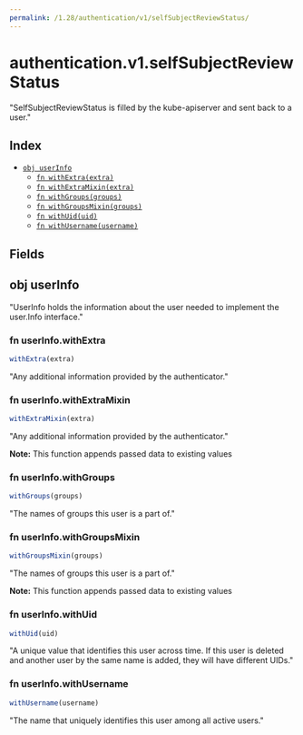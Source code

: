 ```yaml
---
permalink: /1.28/authentication/v1/selfSubjectReviewStatus/
---
```


# authentication.v1.selfSubjectReviewStatus

"SelfSubjectReviewStatus is filled by the kube-apiserver and sent back to a user."

## Index

* [`obj userInfo`](#obj-userinfo)
  * [`fn withExtra(extra)`](#fn-userinfowithextra)
  * [`fn withExtraMixin(extra)`](#fn-userinfowithextramixin)
  * [`fn withGroups(groups)`](#fn-userinfowithgroups)
  * [`fn withGroupsMixin(groups)`](#fn-userinfowithgroupsmixin)
  * [`fn withUid(uid)`](#fn-userinfowithuid)
  * [`fn withUsername(username)`](#fn-userinfowithusername)

## Fields

## obj userInfo

"UserInfo holds the information about the user needed to implement the user.Info interface."

### fn userInfo.withExtra

```ts
withExtra(extra)
```

"Any additional information provided by the authenticator."

### fn userInfo.withExtraMixin

```ts
withExtraMixin(extra)
```

"Any additional information provided by the authenticator."

**Note:** This function appends passed data to existing values

### fn userInfo.withGroups

```ts
withGroups(groups)
```

"The names of groups this user is a part of."

### fn userInfo.withGroupsMixin

```ts
withGroupsMixin(groups)
```

"The names of groups this user is a part of."

**Note:** This function appends passed data to existing values

### fn userInfo.withUid

```ts
withUid(uid)
```

"A unique value that identifies this user across time. If this user is deleted and another user by the same name is added, they will have different UIDs."

### fn userInfo.withUsername

```ts
withUsername(username)
```

"The name that uniquely identifies this user among all active users."